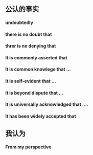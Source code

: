 ## 公认的事实

#### undoubtedly 

#### there is no doubt that

#### threr is no denying that 

#### **It is commonly asserted that**

#### It is common knowlege that ...

#### It is self-evident that ...

#### **It is beyond dispute that ...**

#### **It is universally acknowledged that ....**

#### It has been widely accepted that



## 我认为

#### From my perspective
